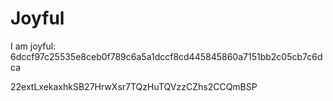 # Joyful

I am joyful: 6dccf97c25535e8ceb0f789c6a5a1dccf8cd445845860a7151bb2c05cb7c6dca


22extLxekaxhkSB27HrwXsr7TQzHuTQVzzCZhs2CCQmBSP